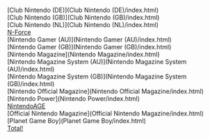 [Club Nintendo (DE)](Club Nintendo (DE)/index.html)<br>
[Club Nintendo (GB)](Club Nintendo (GB)/index.html)<br>
[Club Nintendo (NL)](Club Nintendo (NL)/index.html)<br>
[N-Force](N-Force/index.html)<br>
[Nintendo Gamer (AU)](Nintendo Gamer (AU)/index.html)<br>
[Nintendo Gamer (GB)](Nintendo Gamer (GB)/index.html)<br>
[Nintendo Magazine](Nintendo Magazine/index.html)<br>
[Nintendo Magazine System (AU)](Nintendo Magazine System (AU)/index.html)<br>
[Nintendo Magazine System (GB)](Nintendo Magazine System (GB)/index.html)<br>
[Nintendo Official Magazine](Nintendo Official Magazine/index.html)<br>
[Nintendo Power](Nintendo Power/index.html)<br>
[NintendoAGE](NintendoAGE/index.html)<br>
[Official Nintendo Magazine](Official Nintendo Magazine/index.html)<br>
[Planet Game Boy](Planet Game Boy/index.html)<br>
[Total!](Total!/index.html)<br>
